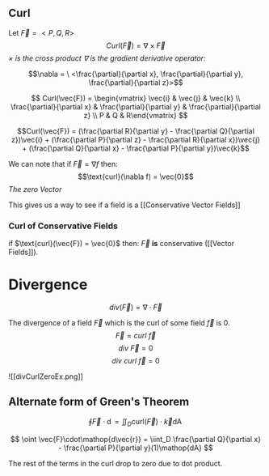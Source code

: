 ## Curl

Let $\vec{F} = <P, Q, R>$
$$Curl(\vec{F})= \nabla \times \vec{F}$$
*$\times$ is the cross product*
*$\nabla$ is the gradient derivative operator:*

$$\nabla = \ <\frac{\partial}{\partial x}, \frac{\partial}{\partial y}, \frac{\partial}{\partial z}>$$


$$
Curl(\vec{F}) = \begin{vmatrix} 
\vec{i} & \vec{j} & \vec{k} \\ 
\frac{\partial}{\partial x} & \frac{\partial}{\partial y} & \frac{\partial}{\partial z} \\   
P & Q & R\end{vmatrix}
$$


$$Curl(\vec{F}) = (\frac{\partial R}{\partial y} - \frac{\partial Q}{\partial z})\vec{i} + (\frac{\partial P}{\partial z} - \frac{\partial R}{\partial x})\vec{j} + (\frac{\partial Q}{\partial x} - \frac{\partial P}{\partial y})\vec{k}$$

We can note that if $\vec{F} = \nabla f$ then:
$$\text{curl}(\nabla f) = \vec{0}$$
*The zero Vector*

This gives us a way to see if a field is a [[Conservative Vector Fields]]

### Curl of  Conservative Fields
if $\text{curl}(\vec{F}) = \vec{0}$ then: $\vec{F}$ **is** conservative ([[Vector Fields]]).

# Divergence
$$div(\vec{F}) = \nabla \cdot \vec{F}$$

The divergence of a field $\vec{F}$ which is the curl of some field $\vec{f}$ is 0.
$$\vec{F} = curl \ {\vec{f}}$$
$$div \ {\vec{F}} = 0$$
$$div \ curl \ \vec{f} = 0 $$

![[divCurlZeroEx.png]]

## Alternate form of Green's Theorem
$$\oint \vec{F}\cdot\mathop{d\vec{r}} = \iint_D \text{curl}(\vec{F})\cdot \vec{k}\mathop{dA}
$$

$$
\oint \vec{F}\cdot\mathop{d\vec{r}} = \iint_D \frac{\partial Q}{\partial x} - \frac{\partial P}{\partial y}(1)\mathop{dA}
$$

The rest of the terms in the curl drop to zero due to dot product.